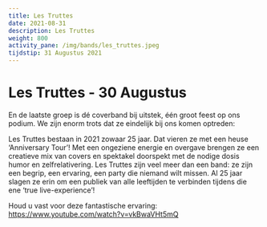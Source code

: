 ```yaml
---
title: Les Truttes
date: 2021-08-31
description: Les Truttes 
weight: 800
activity_pane: /img/bands/les_truttes.jpeg
tijdstip: 31 Augustus 2021
---
```


# Les Truttes - 30 Augustus

En de laatste groep is dé coverband bij uitstek, één groot feest op ons podium. We zijn enorm trots dat ze eindelijk bij ons komen optreden:

Les Truttes bestaan in 2021 zowaar 25 jaar. Dat vieren ze met een heuse ‘Anniversary Tour’! Met een ongeziene energie en overgave brengen ze een creatieve mix van covers en spektakel doorspekt met de nodige dosis humor en zelfrelativering. Les Truttes zijn veel meer dan een band: ze zijn een begrip, een ervaring, een party die niemand wilt missen. Al 25 jaar slagen ze erin om een publiek van alle leeftijden te verbinden tijdens die ene ‘true live-experience’!

Houd u vast voor deze fantastische ervaring: https://www.youtube.com/watch?v=vkBwaVHt5mQ

